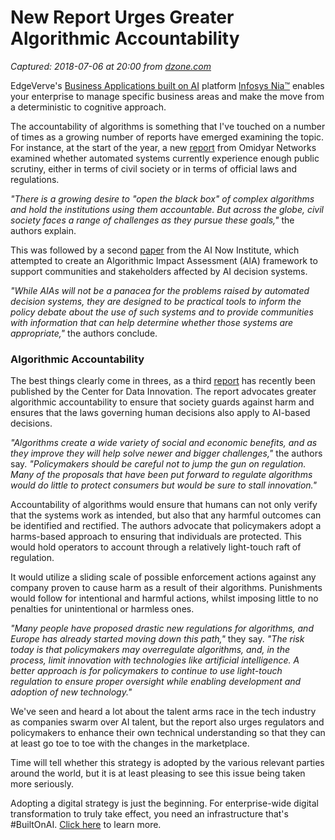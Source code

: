 # New Report Urges Greater Algorithmic Accountability

_Captured: 2018-07-06 at 20:00 from [dzone.com](https://dzone.com/articles/new-report-urges-greater-algorithmic-accountabilit?edition=385208&utm_source=Daily%20Digest&utm_medium=email&utm_campaign=Daily%20Digest%202018-07-06)_

EdgeVerve's [Business Applications built on AI](https://dzone.com/go?i=296471&u=https%3A%2F%2Fwww.edgeverve.com%2Fbuiltonai%2F%3Fcmpid%3DWebPd_builtonai_280618%26source%3DSyndication%26subsource%3DDzone) platform [Infosys Nia™](https://dzone.com/go?i=296471&u=https%3A%2F%2Fwww.edgeverve.com%2Fartificial-intelligence%2Fnia%2F%3Fcmpid%3DWebPd_builtonai_280618%26source%3DSyndication%26subsource%3DDzone) enables your enterprise to manage specific business areas and make the move from a deterministic to cognitive approach.

The accountability of algorithms is something that I've touched on a number of times as a growing number of reports have emerged examining the topic. For instance, at the start of the year, a new [report](http://omidyar.com/sites/default/files/file_archive/Public%20Scrutiny%20of%20Automated%20Decisions.pdf) from Omidyar Networks examined whether automated systems currently experience enough public scrutiny, either in terms of civil society or in terms of official laws and regulations.

_"There is a growing desire to "open the black box" of complex algorithms and hold the institutions using them accountable. But across the globe, civil society faces a range of challenges as they pursue these goals,"_ the authors explain.

This was followed by a second [paper](https://ainowinstitute.org/aiareport2018.pdf) from the AI Now Institute, which attempted to create an Algorithmic Impact Assessment (AIA) framework to support communities and stakeholders affected by AI decision systems.

_"While AIAs will not be a panacea for the problems raised by automated decision systems, they are designed to be practical tools to inform the policy debate about the use of such systems and to provide communities with information that can help determine whether those systems are appropriate,"_ the authors conclude.

### Algorithmic Accountability

The best things clearly come in threes, as a third [report](http://www2.datainnovation.org/2018-algorithmic-accountability.pdf) has recently been published by the Center for Data Innovation. The report advocates greater algorithmic accountability to ensure that society guards against harm and ensures that the laws governing human decisions also apply to AI-based decisions.

_"Algorithms create a wide variety of social and economic benefits, and as they improve they will help solve newer and bigger challenges,"_ the authors say. _"Policymakers should be careful not to jump the gun on regulation. Many of the proposals that have been put forward to regulate algorithms would do little to protect consumers but would be sure to stall innovation."_

Accountability of algorithms would ensure that humans can not only verify that the systems work as intended, but also that any harmful outcomes can be identified and rectified. The authors advocate that policymakers adopt a harms-based approach to ensuring that individuals are protected. This would hold operators to account through a relatively light-touch raft of regulation.

It would utilize a sliding scale of possible enforcement actions against any company proven to cause harm as a result of their algorithms. Punishments would follow for intentional and harmful actions, whilst imposing little to no penalties for unintentional or harmless ones.

_"Many people have proposed drastic new regulations for algorithms, and Europe has already started moving down this path,"_ they say. _"The risk today is that policymakers may overregulate algorithms, and, in the process, limit innovation with technologies like artificial intelligence. A better approach is for policymakers to continue to use light-touch regulation to ensure proper oversight while enabling development and adoption of new technology."_

We've seen and heard a lot about the talent arms race in the tech industry as companies swarm over AI talent, but the report also urges regulators and policymakers to enhance their own technical understanding so that they can at least go toe to toe with the changes in the marketplace.

Time will tell whether this strategy is adopted by the various relevant parties around the world, but it is at least pleasing to see this issue being taken more seriously.

Adopting a digital strategy is just the beginning. For enterprise-wide digital transformation to truly take effect, you need an infrastructure that's #BuiltOnAI. [Click here](https://dzone.com/go?i=296472&u=https%3A%2F%2Fwww.edgeverve.com%2Fbuiltonai%2F%3Fcmpid%3DWebPd_builtonai_280618%26source%3DSyndication%26subsource%3DDzone) to learn more.
